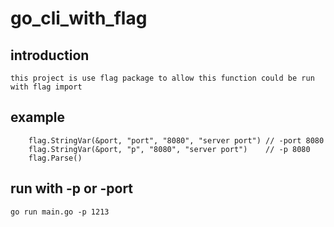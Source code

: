 # go_cli_with_flag

## introduction

    this project is use flag package to allow this function could be run with flag import

## example

```golang==
	flag.StringVar(&port, "port", "8080", "server port") // -port 8080
	flag.StringVar(&port, "p", "8080", "server port")    // -p 8080
	flag.Parse()
```
## run with -p or -port

```script
go run main.go -p 1213
```